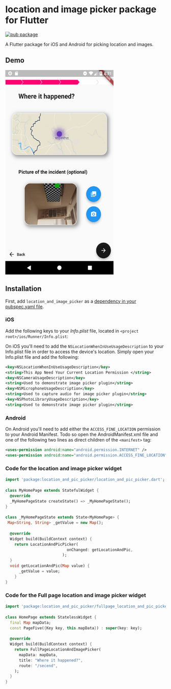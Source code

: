 # location and image picker package for Flutter

[![pub package](https://img.shields.io/pub/v/location_and_image_picker.svg)](https://pub.dartlang.org/packages/location_and_image_picker)

A Flutter package for iOS and Android for picking location and images.
## Demo
<img src="location_and_image_picker.png" width="340" height="640" title="Screen Shoot">


## Installation

First, add `location_and_image_picker` as a [dependency in your pubspec.yaml file](https://flutter.io/platform-plugins/).

### iOS

Add the following keys to your _Info.plist_ file, located in `<project root>/ios/Runner/Info.plist`:

On iOS you'll need to add the `NSLocationWhenInUseUsageDescription` to your Info.plist file in order to access the device's location. Simply open your Info.plist file and add the following:

``` xml
<key>NSLocationWhenInUseUsageDescription</key>
<string>This App Need Your Current Location Permission </string>
<key>NSCameraUsageDescription</key>
<string>Used to demonstrate image picker plugin</string>
<key>NSMicrophoneUsageDescription</key>
<string>Used to capture audio for image picker plugin</string>
<key>NSPhotoLibraryUsageDescription</key>
<string>Used to demonstrate image picker plugin</string>
```


### Android

On Android you'll need to add either  the `ACCESS_FINE_LOCATION` permission to your Android Manifest. Todo so open the AndroidManifest.xml file and one of the following two lines as direct children of the `<manifest>` tag:

``` xml
<uses-permission android:name="android.permission.INTERNET" />
<uses-permission android:name="android.permission.ACCESS_FINE_LOCATION" />
```

### Code for the location and image picker widget

``` dart
import 'package:location_and_pic_picker/location_and_pic_picker.dart';

class MyHomePage extends StatefulWidget {
  @override
  _MyHomePageState createState() => _MyHomePageState();
}

class _MyHomePageState extends State<MyHomePage> {
 Map<String, String> _getValue = new Map();
 
  @override
  Widget build(BuildContext context) {
    return LocationAndPicPicker(
                           onChanged: getLocationAndPic,
                         );
  }
  void getLocationAndPic(Map value) {
      _getValue = value;
    }
}
```

### Code for the Full page location and image picker widget

``` dart
import 'package:location_and_pic_picker/fullpage_location_and_pic_picker.dart';

class HomePage extends StatelessWidget {
  final Map mapData;
  const PageFive({Key key, this.mapData}) : super(key: key);

  @override
  Widget build(BuildContext context) {
    return FullPageLocationAndImagePicker(      
      mapData: mapData,
      title: "Where it happened?",
      route: "/secend",
    );
  }
}
```
